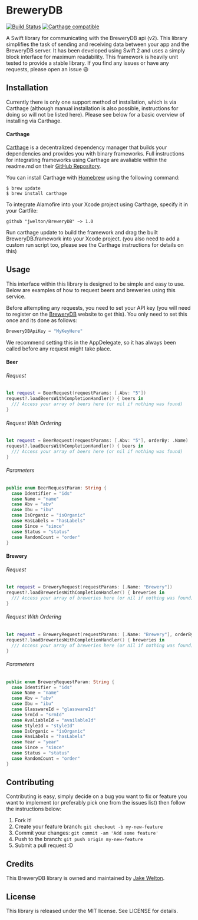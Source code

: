 # BreweryDB
[![Build Status](https://travis-ci.org/jwelton/BreweryDB.svg)](https://travis-ci.org/jwelton/BreweryDB)
[![Carthage compatible](https://img.shields.io/badge/Carthage-compatible-4BC51D.svg?style=flat)](https://github.com/Carthage/Carthage)

A Swift library for communicating with the BreweryDB api (v2). This library simplifies the task of sending and receiving data between your app and the BreweryDB server. It has been developed using Swift 2 and uses a simply block interface for maximum readability. This framework is heavily unit tested to provide a stable library. If you find any issues or have any requests, please open an issue :smiley:

## Installation
Currently there is only one support method of installation, which is via Carthage (although manual installation is also possible, instructions for doing so will not be listed here). Please see below for a basic overview of installing via Carthage.

#### Carthage
[Carthage](https://github.com/Carthage/Carthage) is a decentralized dependency manager that builds your dependencies and provides you with binary frameworks. Full instructions for integrating frameworks using Carthage are avaliable within the readme.md on their [GitHub Repository](https://github.com/Carthage/Carthage).

You can install Carthage with [Homebrew](http://brew.sh/) using the following command:
```
$ brew update
$ brew install carthage
```
To integrate Alamofire into your Xcode project using Carthage, specify it in your Cartfile:
```
github "jwelton/BreweryDB" ~> 1.0
```
Run carthage update to build the framework and drag the built BreweryDB.framework into your Xcode project. (you also need to add a custom run script too, please see the Carthage instructions for details on this)

## Usage
This interface within this library is designed to be simple and easy to use. Below are examples of how to request beers and breweries using this service.

Before attempting any requests, you need to set your API key (you will need to register on the [BreweryDB](https://www.brewerydb.com/) website to get this). You only need to set this once and its done as follows:

``` swift
BreweryDBApiKey = "MyKeyHere"
```

We recommend setting this in the AppDelegate, so it has always been called before any request might take place.

#### Beer
###### Request
``` swift
let request = BeerRequest(requestParams: [.Abv: "5"])
request?.loadBeersWithCompletionHandler() { beers in
  /// Access your array of beers here (or nil if nothing was found)
}
```

###### Request With Ordering
``` swift
let request = BeerRequest(requestParams: [.Abv: "5"], orderBy: .Name)
request?.loadBeersWithCompletionHandler() { beers in
  /// Access your array of beers here (or nil if nothing was found)
}
```

###### Parameters
``` swift
public enum BeerRequestParam: String {
  case Identifier = "ids"
  case Name = "name"
  case Abv = "abv"
  case Ibu = "ibu"
  case IsOrganic = "isOrganic"
  case HasLabels = "hasLabels"
  case Since = "since"
  case Status = "status"
  case RandomCount = "order"
}
```

#### Brewery
###### Request
``` swift
let request = BreweryRequest(requestParams: [.Name: "Brewery"])
request?.loadBreweriesWithCompletionHandler() { breweries in
  /// Access your array of breweries here (or nil if nothing was found)
}
```

###### Request With Ordering
``` swift
let request = BreweryRequest(requestParams: [.Name: "Brewery"], orderBy: .Name)
request?.loadBreweriesWithCompletionHandler() { breweries in
  /// Access your array of breweries here (or nil if nothing was found)
}
```

###### Parameters
``` swift
public enum BreweryRequestParam: String {
  case Identifier = "ids"
  case Name = "name"
  case Abv = "abv"
  case Ibu = "ibu"
  case GlasswareId = "glasswareId"
  case SrmId = "srmId"
  case AvaliableId = "availableId"
  case StyleId = "styleId"
  case IsOrganic = "isOrganic"
  case HasLabels = "hasLabels"
  case Year = "year"
  case Since = "since"
  case Status = "status"
  case RandomCount = "order"
}
```

## Contributing
Contributing is easy, simply decide on a bug you want to fix or feature you want to implement (or preferably pick one from the issues list) then follow the instructions below:

1. Fork it!
2. Create your feature branch: `git checkout -b my-new-feature`
3. Commit your changes: `git commit -am 'Add some feature'`
4. Push to the branch: `git push origin my-new-feature`
5. Submit a pull request :D

## Credits
This BreweryDB library is owned and maintained by [Jake Welton](http://jakewelton.co.uk).

## License
This library is released under the MIT license. See LICENSE for details.
